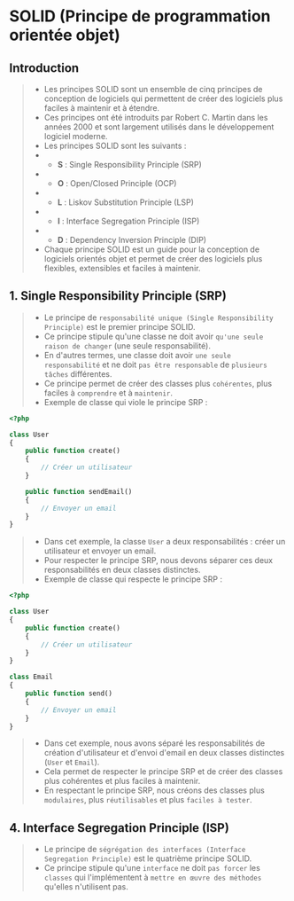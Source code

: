 # SOLID (Principe de programmation orientée objet)

## Introduction
> - Les principes SOLID sont un ensemble de cinq principes de conception de logiciels qui permettent de créer des logiciels plus faciles à maintenir et à étendre.
> - Ces principes ont été introduits par Robert C. Martin dans les années 2000 et sont largement utilisés dans le développement logiciel moderne.
> - Les principes SOLID sont les suivants :
> - - **S** : Single Responsibility Principle (SRP)
> - - **O** : Open/Closed Principle (OCP)
> - - **L** : Liskov Substitution Principle (LSP)
> - - **I** : Interface Segregation Principle (ISP)
> - - **D** : Dependency Inversion Principle (DIP)
> - Chaque principe SOLID est un guide pour la conception de logiciels orientés objet et permet de créer des logiciels plus flexibles, extensibles et faciles à maintenir.

## 1. Single Responsibility Principle (SRP)
> - Le principe de `responsabilité unique (Single Responsibility Principle)` est le premier principe SOLID.
> - Ce principe stipule qu'une classe ne doit avoir `qu'une seule raison de changer` (une seule responsabilité).
> - En d'autres termes, une classe doit avoir `une seule responsabilité` et ne doit `pas être responsable` de `plusieurs tâches` différentes.
> - Ce principe permet de créer des classes plus `cohérentes`, plus faciles à `comprendre` et à `maintenir`.
> - Exemple de classe qui viole le principe SRP :
```php
<?php

class User
{
    public function create()
    {
        // Créer un utilisateur
    }

    public function sendEmail()
    {
        // Envoyer un email
    }
}
```
> - Dans cet exemple, la classe `User` a deux responsabilités : créer un utilisateur et envoyer un email.
> - Pour respecter le principe SRP, nous devons séparer ces deux responsabilités en deux classes distinctes.
> - Exemple de classe qui respecte le principe SRP :
```php
<?php

class User
{
    public function create()
    {
        // Créer un utilisateur
    }
}

class Email
{
    public function send()
    {
        // Envoyer un email
    }
}
```
> - Dans cet exemple, nous avons séparé les responsabilités de création d'utilisateur et d'envoi d'email en deux classes distinctes (`User` et `Email`).
> - Cela permet de respecter le principe SRP et de créer des classes plus cohérentes et plus faciles à maintenir.
> - En respectant le principe SRP, nous créons des classes plus `modulaires`, plus `réutilisables` et plus `faciles à tester`.

## 4. Interface Segregation Principle (ISP)
> - Le principe de `ségrégation des interfaces (Interface Segregation Principle)` est le quatrième principe SOLID.
> - Ce principe stipule qu'une `interface` ne doit `pas forcer` les `classes` qui l'implémentent à `mettre en œuvre des méthodes` qu'elles n'utilisent pas.